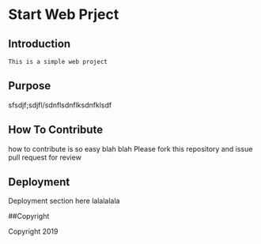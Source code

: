 # Start Web Prject

## Introduction
	This is a simple web project
	
## Purpose
sfsdjf;sdjfl/sdnflsdnflksdnfklsdf

## How To Contribute
how to contribute is so easy blah blah
Please fork this repository and issue pull request for review

## Deployment

Deployment section here lalalalala

##Copyright

Copyright 2019